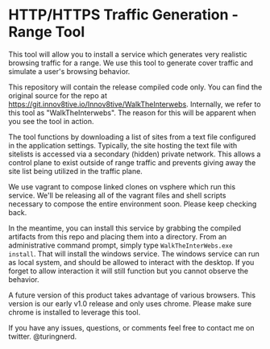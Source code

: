 # HTTP/HTTPS Traffic Generation - Range Tool

This tool will allow you to install a service which generates very realistic browsing traffic for a range. We use this tool to generate cover traffic and simulate a user's browsing behavior.

This repository will contain the release compiled code only. You can find the original source for the repo at https://git.innov8tive.io/Innov8tive/WalkTheInterwebs. Internally, we refer to this tool as "WalkTheInterwebs". The reason for this will be apparent when you see the tool in action.

The tool functions by downloading a list of sites from a text file configured in the application settings. Typically, the site hosting the text file with sitelists is accessed via a secondary (hidden) private network. This allows a control plane to exist outside of range traffic and prevents giving away the site list being utilized in the traffic plane.

We use vagrant to compose linked clones on vsphere which run this service. We'll be releasing all of the vagrant files and shell scripts necessary to compose the entire environment soon. Please keep checking back.

In the meantime, you can install this service by grabbing the compiled artifacts from this repo and placing them into a directory. From an administrative command prompt, simply type `WalkTheInterWebs.exe install`. That will install the windows service. The windows service can run as local system, and should be allowed to interact with the desktop. If you forget to allow interaction it will still function but you cannot observe the behavior.

A future version of this product takes advantage of various browsers. This version is our early v1.0 release and only uses chrome. Please make sure chrome is installed to leverage this tool.

If you have any issues, questions, or comments feel free to contact me on twitter. @turingnerd.
